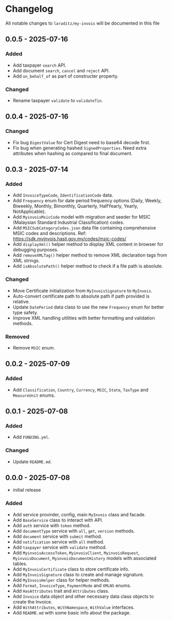 # Changelog

All notable changes to `laraditz/my-invois` will be documented in this file

## 0.0.5 - 2025-07-16

### Added

- Add taxpayer `search` API.
- Add document `search`, `cancel` and `reject` API.
- Add `on_behalf_of` as part of constructer property.

### Changed

- Rename taxpayer `validate` to `validateTin`.

## 0.0.4 - 2025-07-16

### Changed

- Fix bug `DigestValue` for Cert Digest need to base64 decode first.
- Fix bug when generating hashed `SignedProperties`. Need extra attributes when hashing as compared to final document.

## 0.0.3 - 2025-07-14

### Added

- Add `InvoiceTypeCode`, `IdentificationCode` data.
- Add `Frequency` enum for date period frequency options (Daily, Weekly, Biweekly, Monthly, Bimonthly, Quarterly, HalfYearly, Yearly, NotApplicable).
- Add `MyinvoisMsicCode` model with migration and seeder for MSIC (Malaysian Standard Industrial Classification) codes.
- Add `MSICSubCategoryCodes.json` data file containing comprehensive MSIC codes and descriptions. Ref: https://sdk.myinvois.hasil.gov.my/codes/msic-codes/
- Add `displayXml()` helper method to display XML content in browser for debugging purposes.
- Add `removeXMLTag()` helper method to remove XML declaration tags from XML strings.
- Add `isAbsolutePath()` helper method to check if a file path is absolute.

### Changed

- Move Certificate initialization from `MyInvoisSignature` to `MyInvois`.
- Auto-convert certificate path to absolute path if path provided is relative.
- Update `DatePeriod` data class to use the new `Frequency` enum for better type safety.
- Improve XML handling utilities with better formatting and validation methods.

### Removed

- Remove `MSIC` enum.

## 0.0.2 - 2025-07-09

### Added

- Add `Classification`, `Country`, `Currency`, `MSIC`, `State`, `TaxType` and `MeasureUnit` enums.

## 0.0.1 - 2025-07-08

### Added

- Add `FUNDING.yml`.

### Changed

- Update `README.md`.

## 0.0.0 - 2025-07-08

- initial release

### Added

- Add service provirder, config, main `MyInvois` class and facade.
- Add `BaseService` class to interact with API.
- Add `auth` service with `token` method.
- Add `documentType` service with `all`, `get`, `version` methods.
- Add `document` service with `submit` method.
- Add `notification` service with `all` method.
- Add `taxpayer` service with `validate` method.
- Add `MyinvoisAccessToken`, `MyinvoisClient`, `MyinvoisRequest`, `MyinvoisDocument`, `MyinvoisDocumentHistory` models with associated tables.
- Add `MyInvoisCertificate` class to store certificate info.
- Add `MyInvoisSignature` class to create and manage signature.
- Add `MyInvoisHelper` class for helper methods.
- Add `Format`, `InvoiceType`, `PaymentMode` and `XMLNS` enums.
- Add `HasAttributes` trait and `Attributes` class.
- Add `Invoice` data object and other necessary data class objects to create the Invoice.
- Add `WithAttributes`, `WithNamespace`, `WithValue` interfaces.
- Add `README.md` with some basic info about the package.
